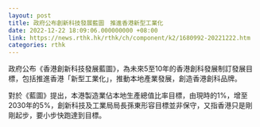 ```yaml
---
layout: post
title: 政府公布創新科技發展藍圖　推進香港新型工業化
date: 2022-12-22 18:09:06.000000000 +08:00
link: https://news.rthk.hk/rthk/ch/component/k2/1680992-20221222.htm
categories: rthk
---
```


政府公布《香港創新科技發展藍圖》，為未來5至10年的香港創科發展制訂發展目標，包括推進香港「新型工業化」，推動本地產業發展，創造香港創科品牌。

對於《藍圖》提出，本港製造業佔本地生產總值比率目標，由現時的1%，增至2030年的5%，創新科技及工業局局長孫東形容目標並非保守，又指香港只是剛剛起步，要小步快跑達到目標。
